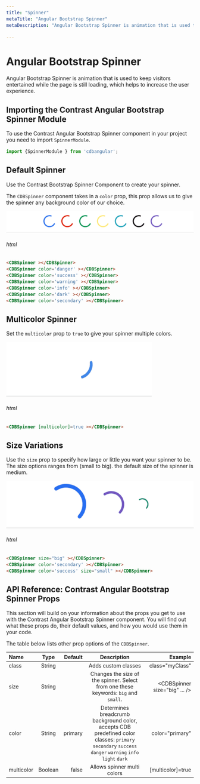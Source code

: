 ```yaml
---
title: "Spinner"
metaTitle: "Angular Bootstrap Spinner"
metaDescription: "Angular Bootstrap Spinner is animation that is used to keep visitors entertained while the page is still loading, which helps to increase the user experience"

---
```


# Angular Bootstrap Spinner

Angular Bootstrap Spinner is animation that is used to keep visitors entertained while the page is still loading, which helps to increase the user experience.

## Importing the Contrast Angular Bootstrap Spinner Module

To use the Contrast Angular Bootstrap Spinner component in your project you need to import `SpinnerModule`.

```typescript
import {SpinnerModule } from 'cdbangular';
```

## Default Spinner

Use the Contrast Bootstrap Spinner Component to create your spinner.

The `CDBSpinner` component takes in a `color` prop, this prop allows us to give the spinner any background color of our choice. 

![Angular Bootstrap Spinner Default](./images/spinner1.gif)

###### html
```html
<CDBSpinner ></CDBSpinner>
<CDBSpinner color='danger' ></CDBSpinner>
<CDBSpinner color='success' ></CDBSpinner>
<CDBSpinner color='warning' ></CDBSpinner>
<CDBSpinner color='info' ></CDBSpinner>
<CDBSpinner color='dark' ></CDBSpinner>
<CDBSpinner color='secondary' ></CDBSpinner>
```
## Multicolor Spinner

Set the `multicolor` prop to `true` to give your spinner multiple colors.

![Angular Bootstrap Spinner Multicolor](./images/spinner2.gif)

###### html
```html
<CDBSpinner [multicolor]=true ></CDBSpinner>
```

## Size Variations

Use the `size` prop to specify how large or little you want your spinner to be. The size options ranges from (small to big). the default size of the spinner is medium. 

![Angular Bootstrap Spinner Size Variations](./images/spinner3.gif)

###### html
```html
<CDBSpinner size="big" ></CDBSpinner>
<CDBSpinner color='secondary' ></CDBSpinner>
<CDBSpinner color='success' size="small" ></CDBSpinner>
```

## API Reference: Contrast Angular Bootstrap Spinner Props

This section will build on your information about the props you get to use with the Contrast Angular Bootstrap Spinner component. You will find out what these props do, their default values, and how you would use them in your code.

The table below lists other prop options of the `CDBSpinner`.

| Name            | Type        | Default      |   Description| Example      |
| :------------- | :----------: | -----------: | :----------: | -----------: |
| class      | String       |              |Adds custom classes	      |     class="myClass" |
| size           | String       |              | Changes the size of the spinner. Select from one these keywords: `big` and `small`. | <CDBSpinner size="big" ... />  |
| color          | String       | primary      | Determines breadcrumb background color, accepts CDB predefined color classes: `primary` `secondary` `success` `danger` `warning` `info` `light` `dark` | color="primary"   |
| multicolor           | Boolean       |  false            |  Allows spinner multi colors  | [multicolor]=true |
